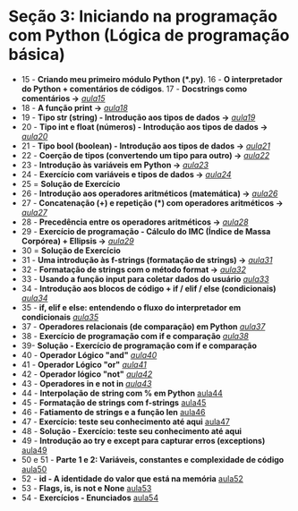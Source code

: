 # Seção 3: Iniciando na programação com Python (Lógica de programação básica)

- 15 - **Criando meu primeiro módulo Python (*.py)**. 16 - **O interpretador do Python + comentários de códigos**. 17 - **Docstrings como comentários ->**  *[aula15](aula15.py)*
- 18 - **A função print ->** *[aula18](aula18.py)*
- 19 - **Tipo str (string) - Introdução aos tipos de dados ->** *[aula19](aula19.py)*
- 20 - **Tipo int e float (números) - Introdução aos tipos de dados ->** *[aula20](aula20.py)*
- 21 - **Tipo bool (boolean) - Introdução aos tipos de dados ->** *[aula21](aula20.py)*
- 22 - **Coerção de tipos (convertendo um tipo para outro) ->**  *[aula22](aula22.py)*
- 23 - **Introdução às variáveis em Python ->** *[aula23](aula23.py)*
- 24 - **Exercício com variáveis e tipos de dados ->** *[aula24](aula24.py)*
- 25 = **Solução de Exercício**
- 26 - **Introdução aos operadores aritméticos (matemática) ->** *[aula26](aula26.py)*
- 27 - **Concatenação (+) e repetição (\*) com operadores aritméticos ->** *[aula27](aula27.py)*
- 28 - **Precedência entre os operadores aritméticos ->** *[aula28](aula28.py)*
- 29 - **Exercício de programação - Cálculo do IMC (Índice de Massa Corpórea) + Ellipsis ->** *[aula29](aula29.py)*
- 30 = **Solução de Exercício**
- 31 - **Uma introdução às f-strings (formatação de strings) ->** *[aula31](aula31.py)*
- 32 - **Formatação de strings com o método format ->** *[aula32](aula32.py)*
- 33 -  **Usando a função input para coletar dados do usuário** *[aula33](aula33.py)*
- 34 - **Introdução aos blocos de código + if / elif / else (condicionais)** *[aula34](aula34.py)*
- 35 - **if, elif e else: entendendo o fluxo do interpretador em condicionais** *[aula35](aula35.py)*
- 37 - **Operadores relacionais (de comparação) em Python** *[aula37](aula37.py)*
- 38 - **Exercício de programação com if e comparação** *[aula38](aula38.py)*
- 39-  **Solução - Exercício de programação com if e comparação**
- 40 - **Operador Lógico "and"** *[aula40](aula40.py)*
- 41 - **Operador Lógico "or"** *[aula41](aula41.py)*
- 42 - **Operador lógico "not"** *[aula42](aula42.py)*
- 43 - **Operadores in e not in** *[aula43](aula43.py)*
- 44 - **Interpolação de string com % em Python** [aula44](aula44.py)
- 45 - **Formatação de strings com f-strings** [aula45](aula45.py)
- 46 - **Fatiamento de strings e a função len** [aula46](aula46.py)
- 47 - **Exercício: teste seu conhecimento até aqui** [aula47](aula47.py)
- 48 - **Solução - Exercício: teste seu conhecimento até aqui**
- 49 - **Introdução ao try e except para capturar erros (exceptions)** [aula49](aula49.py)
- 50 e 51 - **Parte 1 e 2: Variáveis, constantes e complexidade de código** [aula50](aula50.py)
- 52 - **id - A identidade do valor que está na memória** [aula52](aula52.py)
- 53 - **Flags, is, is not e None** [aula53](aula53.py)
- 54 - **Exercícios - Enunciados** [aula54](aula54.py)
